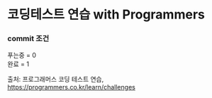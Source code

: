 # 코딩테스트 연습 with Programmers

### commit 조건   
푸는중 = 0   
완료 = 1   

출처: 프로그래머스 코딩 테스트 연습, https://programmers.co.kr/learn/challenges
